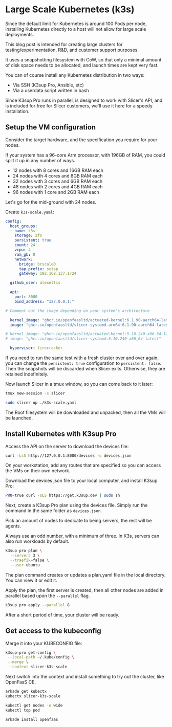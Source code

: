 # Large Scale Kubernetes (k3s)

Since the default limit for Kubernetes is around 100 Pods per node, installing Kubernetes directly to a host will not allow for large scale deployments.

This blog post is intended for creating large clusters for testing/experimentation, R&D, and customer support purposes.

It uses a snapshotting filesystem with CoW, so that only a minimal amount of disk space needs to be allocated, and launch times are kept very fast.

You can of course install any Kubernetes distribution in two ways:

* Via SSH (K3sup Pro, Ansible, etc)
* Via a userdata script written in bash

Since K3sup Pro runs in parallel, is designed to work with Slicer's API, and is included for free for Slicer customers, we'll use it here for a speedy installation.

## Setup the VM configuration

Consider the target hardware, and the specification you require for your nodes.

If your system has a 96-core Arm processor, with 196GB of RAM, you could split it up in any number of ways.

* 12 nodes with 8 cores and 16GB RAM each
* 24 nodes with 4 cores and 8GB RAM each
* 32 nodes with 3 cores and 6GB RAM each
* 48 nodes with 2 cores and 4GB RAM each
* 96 nodes with 1 core and 2GB RAM each

Let's go for the mid-ground with 24 nodes.

Create `k3s-scale.yaml`:

```yaml
config:
  host_groups:
  - name: k3s
    storage: zfs
    persistent: true
    count: 24
    vcpu: 4
    ram_gb: 8
    network:
      bridge: brscale0
      tap_prefix: sctap
      gateway: 192.168.137.1/24

  github_user: alexellis

  api:
    port: 8080
    bind_address: "127.0.0.1:"

# Comment out the image depending on your system's architecture

  kernel_image: "ghcr.io/openfaasltd/actuated-kernel:6.1.90-aarch64-latest"
  image: "ghcr.io/openfaasltd/slicer-systemd-arm64:6.1.90-aarch64-latest"

# kernel_image: "ghcr.io/openfaasltd/actuated-kernel:5.10.240-x86_64-latest"
# image: "ghcr.io/openfaasltd/slicer-systemd:5.10.240-x86_64-latest"

  hypervisor: firecracker
```

If you need to run the same test with a fresh cluster over and over again, you can change the `persistent: true` configuration to `persistent: false`. Then the snapshots will be discarded when Slicer exits. Otherwise, they are retained indefinitely.

Now launch Slicer in a tmux window, so you can come back to it later:

```bash
tmux new-session -s slicer

sudo slicer up ./k3s-scale.yaml
```

The Root filesystem will be downloaded and unpacked, then all the VMs will be launched.

## Install Kubernetes with K3sup Pro

Access the API on the server to download the devices file:

```bash
curl -LsS http://127.0.0.1:8080/devices -o devices.json
```

On your workstation, add any routes that are specified so you can access the VMs on their own network.

Download the devices.json file to your local computer, and install K3sup Pro:

```bash
PRO=true curl -sLS https://get.k3sup.dev | sudo sh
```

Next, create a K3sup Pro plan using the devices file. Simply run the command in the same folder as `devices.json`.

Pick an amount of nodes to dedicate to being servers, the rest will be agents.

Always use an odd number, with a minimum of three. In K3s, servers can also run workloads by default.

```bash
k3sup pro plan \
  --servers 3 \
  --traefik=false \
  --user ubuntu
```

The plan command creates or updates a plan.yaml file in the local directory. You can view it or edit it.

Apply the plan, the first server is created, then all other nodes are added in parallel based upon the `--parallel` flag.

```bash
k3sup pro apply --parallel 8
```

After a short period of time, your cluster will be ready.

## Get access to the kubeconfig

Merge it into your KUBECONFIG file:

```bash
k3sup-pro get-config \
 --local-path ~/.kube/config \
 --merge \
 --context slicer-k3s-scale
```

Next switch into the context and install something to try out the cluster, like OpenFaaS CE.

```bash
arkade get kubectx
kubectx slicer-k3s-scale

kubectl get nodes -o wide
kubectl top pod

arkade install openfaas
```


